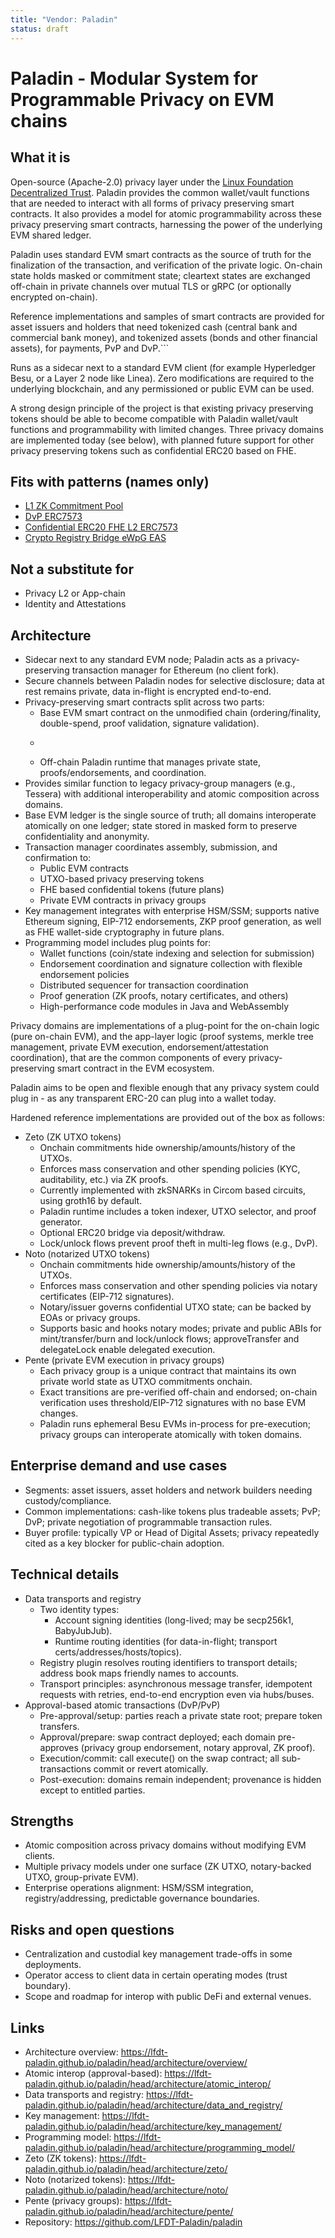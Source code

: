 ```yaml
---
title: "Vendor: Paladin"
status: draft
---
```


# Paladin - Modular System for Programmable Privacy on EVM chains

## What it is
Open-source (Apache-2.0) privacy layer under the [Linux Foundation Decentralized Trust](https://github.com/LFDT-Paladin/paladin). Paladin provides the common wallet/vault functions that are needed to interact with all forms of privacy preserving smart contracts. It also provides a model for atomic programmability across these privacy preserving smart contracts, harnessing the power of the underlying EVM shared ledger.

Paladin uses standard EVM smart contracts as the source of truth for the finalization of the transaction, and verification of the private logic. On-chain state holds masked or commitment state; cleartext states are exchanged off-chain in private channels over mutual TLS or gRPC (or optionally encrypted on-chain).

Reference implementations and samples of smart contracts are provided for asset issuers and holders that need tokenized cash (central bank and commercial bank money), and tokenized assets (bonds and other financial assets), for payments, PvP and DvP.```

Runs as a sidecar next to a standard EVM client (for example Hyperledger Besu, or a Layer 2 node like Linea). Zero modifications are required to the underlying blockchain, and any permissioned or public EVM can be used.

A strong design principle of the project is that existing privacy preserving tokens should be able to become compatible with Paladin wallet/vault functions and programmability with limited changes. Three privacy domains are implemented today (see below), with planned future support for other privacy preserving tokens such as confidential ERC20 based on FHE.


## Fits with patterns (names only)
- [L1 ZK Commitment Pool](../patterns/pattern-l1-zk-commitment-pool.md)
- [DvP ERC7573](../patterns/pattern-dvp-erc7573.md)
- [Confidential ERC20 FHE L2 ERC7573](../patterns/pattern-confidential-erc20-fhe-l2-erc7573.md)
- [Crypto Registry Bridge eWpG EAS](../patterns/pattern-crypto-registry-bridge-eWpG-eas.md)

## Not a substitute for
- Privacy L2 or App-chain
- Identity and Attestations

## Architecture
- Sidecar next to any standard EVM node; Paladin acts as a privacy-preserving transaction manager for Ethereum (no client fork).
- Secure channels between Paladin nodes for selective disclosure; data at rest remains private, data in-flight is encrypted end-to-end.
- Privacy-preserving smart contracts split across two parts:
  - Base EVM smart contract on the unmodified chain (ordering/finality, double-spend, proof validation, signature validation).
  - ````
  - Off-chain Paladin runtime that manages private state, proofs/endorsements, and coordination.
- Provides similar function to legacy privacy-group managers (e.g., Tessera) with additional interoperability and atomic composition across domains.
- Base EVM ledger is the single source of truth; all domains interoperate atomically on one ledger; state stored in masked form to preserve confidentiality and anonymity.
- Transaction manager coordinates assembly, submission, and confirmation to:
  - Public EVM contracts
  - UTXO-based privacy preserving tokens
  - FHE based confidential tokens (future plans)
  - Private EVM contracts in privacy groups
- Key management integrates with enterprise HSM/SSM; supports native Ethereum signing, EIP-712 endorsements, ZKP proof generation, as well as FHE wallet-side cryptography in future plans.
- Programming model includes plug points for:
  - Wallet functions (coin/state indexing and selection for submission)
  - Endorsement coordination and signature collection with flexible endorsement policies
  - Distributed sequencer for transaction coordination
  - Proof generation (ZK proofs, notary certificates, and others)
  - High-performance code modules in Java and WebAssembly

Privacy domains are implementations of a plug-point for the on-chain logic (pure on-chain EVM), and the app-layer logic (proof systems, merkle tree management, private EVM execution, endorsement/attestation coordination), that are the common components of every privacy-preserving smart contract in the EVM ecosystem.

Paladin aims to be open and flexible enough that any privacy system could plug in - as any transparent ERC-20 can plug into a wallet today.

Hardened reference implementations are provided out of the box as follows:

- Zeto (ZK UTXO tokens)
  - Onchain commitments hide ownership/amounts/history of the UTXOs.
  - Enforces mass conservation and other spending policies (KYC, auditability, etc.) via ZK proofs.
  - Currently implemented with zkSNARKs in Circom based circuits, using groth16 by default.
  - Paladin runtime includes a token indexer, UTXO selector, and proof generator.
  - Optional ERC20 bridge via deposit/withdraw.
  - Lock/unlock flows prevent proof theft in multi-leg flows (e.g., DvP).
- Noto (notarized UTXO tokens)
  - Onchain commitments hide ownership/amounts/history of the UTXOs.
  - Enforces mass conservation and other spending policies via notary certificates (EIP-712 signatures).
  - Notary/issuer governs confidential UTXO state; can be backed by EOAs or privacy groups.
  - Supports basic and hooks notary modes; private and public ABIs for mint/transfer/burn and lock/unlock flows; approveTransfer and delegateLock enable delegated execution.
- Pente (private EVM execution in privacy groups)
  - Each privacy group is a unique contract that maintains its own private world state as UTXO commitments onchain.
  - Exact transitions are pre-verified off-chain and endorsed; on-chain verification uses threshold/EIP-712 signatures with no base EVM changes.
  - Paladin runs ephemeral Besu EVMs in-process for pre-execution; privacy groups can interoperate atomically with token domains.

## Enterprise demand and use cases
- Segments: asset issuers, asset holders and network builders needing custody/compliance.
- Common implementations: cash-like tokens plus tradeable assets; PvP; DvP; private negotiation of programmable transaction rules.
- Buyer profile: typically VP or Head of Digital Assets; privacy repeatedly cited as a key blocker for public-chain adoption.

## Technical details
- Data transports and registry
  - Two identity types:
    - Account signing identities (long-lived; may be secp256k1, BabyJubJub).
    - Runtime routing identities (for data-in-flight; transport certs/addresses/hosts/topics).
  - Registry plugin resolves routing identifiers to transport details; address book maps friendly names to accounts.
  - Transport principles: asynchronous message transfer, idempotent requests with retries, end-to-end encryption even via hubs/buses.
- Approval-based atomic transactions (DvP/PvP)
  - Pre-approval/setup: parties reach a private state root; prepare token transfers.
  - Approval/prepare: swap contract deployed; each domain pre-approves (privacy group endorsement, notary approval, ZK proof).
  - Execution/commit: call execute() on the swap contract; all sub-transactions commit or revert atomically.
  - Post-execution: domains remain independent; provenance is hidden except to entitled parties.

## Strengths
- Atomic composition across privacy domains without modifying EVM clients.
- Multiple privacy models under one surface (ZK UTXO, notary-backed UTXO, group-private EVM).
- Enterprise operations alignment: HSM/SSM integration, registry/addressing, predictable governance boundaries.

## Risks and open questions
- Centralization and custodial key management trade-offs in some deployments.
- Operator access to client data in certain operating modes (trust boundary).
- Scope and roadmap for interop with public DeFi and external venues.

## Links
- Architecture overview: https://lfdt-paladin.github.io/paladin/head/architecture/overview/
- Atomic interop (approval-based): https://lfdt-paladin.github.io/paladin/head/architecture/atomic_interop/
- Data transports and registry: https://lfdt-paladin.github.io/paladin/head/architecture/data_and_registry/
- Key management: https://lfdt-paladin.github.io/paladin/head/architecture/key_management/
- Programming model: https://lfdt-paladin.github.io/paladin/head/architecture/programming_model/
- Zeto (ZK tokens): https://lfdt-paladin.github.io/paladin/head/architecture/zeto/
- Noto (notarized tokens): https://lfdt-paladin.github.io/paladin/head/architecture/noto/
- Pente (privacy groups): https://lfdt-paladin.github.io/paladin/head/architecture/pente/
- Repository: https://github.com/LFDT-Paladin/paladin